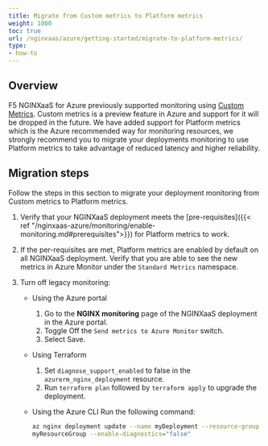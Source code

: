 ```yaml
---
title: Migrate from Custom metrics to Platform metrics
weight: 1000
toc: true
url: /nginxaas/azure/getting-started/migrate-to-platform-metrics/
type:
- how-to
---
```


## Overview

F5 NGINXaaS for Azure previously supported monitoring using [Custom Metrics](https://learn.microsoft.com/en-us/azure/azure-monitor/metrics/metrics-custom-overview). Custom metrics is a preview feature in Azure and support for it will be dropped in the future. We have added support for Platform metrics which is the Azure recommended way for monitoring resources, we strongly recommend you to migrate your deployments monitoring to use Platform metrics to take advantage of reduced latency and higher reliability.

## Migration steps

Follow the steps in this section to migrate your deployment monitoring from Custom metrics to Platform metrics.

1. Verify that your NGINXaaS deployment meets the [pre-requisites]({{< ref "/nginxaas-azure/monitoring/enable-monitoring.md#prerequisites">}}) for Platform metrics to work.
2. If the per-requisites are met, Platform metrics are enabled by default on all NGINXaaS deployment. Verify that you are able to see the new metrics in Azure Monitor under the `Standard Metrics` namespace.
3. Turn off legacy monitoring:

   - Using the Azure portal
     1. Go to the **NGINX monitoring** page of the NGINXaaS deployment in the Azure portal.
     2. Toggle Off the `Send metrics to Azure Monitor` switch.
     3. Select Save.

   - Using Terraform
     1. Set `diagnose_support_enabled` to false in the `azurerm_nginx_deployment` resource.
     2. Run `terraform plan` followed by `terraform apply` to upgrade the deployment.

   - Using the Azure CLI
     Run the following command:
     ```bash
     az nginx deployment update --name myDeployment --resource-group \
     myResourceGroup --enable-diagnostics="false"
     ```
